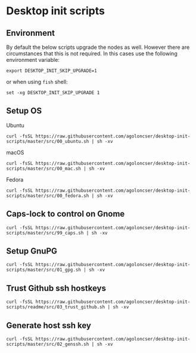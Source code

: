 # Desktop init scripts

## Environment

By default the below scripts upgrade the nodes as well. However there are circumstances that this is not required. In this cases use the following environment variable:

```shell
export DESKTOP_INIT_SKIP_UPGRADE=1
```

or when using `fish` shell:

```shell
set -xg DESKTOP_INIT_SKIP_UPGRADE 1
```

## Setup OS

Ubuntu

```shell
curl -fsSL https://raw.githubusercontent.com/agoloncser/desktop-init-scripts/master/src/00_ubuntu.sh | sh -xv
```

macOS

```shell
curl -fsSL https://raw.githubusercontent.com/agoloncser/desktop-init-scripts/master/src/00_mac.sh | sh -xv
```

Fedora

```shell
curl -fsSL https://raw.githubusercontent.com/agoloncser/desktop-init-scripts/master/src/00_fedora.sh | sh -xv
```

## Caps-lock to control on Gnome

```shell
curl -fsSL https://raw.githubusercontent.com/agoloncser/desktop-init-scripts/master/src/99_caps.sh | sh -xv
```

## Setup GnuPG

```shell
curl -fsSL https://raw.githubusercontent.com/agoloncser/desktop-init-scripts/master/src/01_gpg.sh | sh -xv
```

## Trust Github ssh hostkeys

```shell
curl -fsSL https://raw.githubusercontent.com/agoloncser/desktop-init-scripts/readme/src/03_trust_github.sh | sh -xv
```

## Generate host ssh key

```shell
curl -fsSL https://raw.githubusercontent.com/agoloncser/desktop-init-scripts/master/src/02_genssh.sh | sh -xv
```
